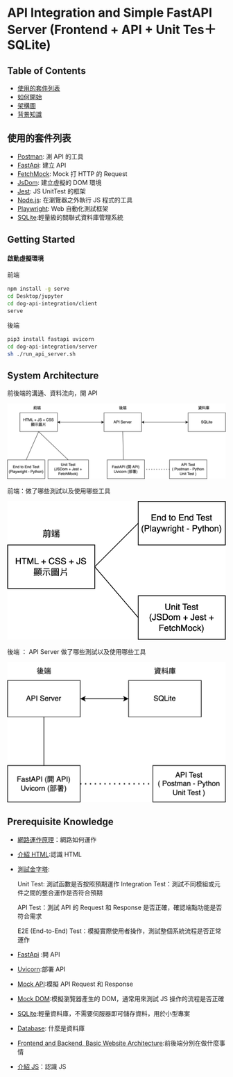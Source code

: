 # API Integration and Simple FastAPI Server (Frontend + API + Unit Tes＋SQLite)

## Table of Contents

- <a href="#tech-stack">使用的套件列表</a>
- <a href="#getting-started">如何開始</a>
- <a href="#system-architecture">架構圖</a>
- <a href="#prerequisite">背景知識</a>

<h2 id="tech-stack">使用的套件列表</h2>

- [Postman](https://github.com/postmanlabs/postman-app-support): 測 API 的工具
- [FastApi](https://github.com/tiangolo/fastapi/blob/master/README.md): 建立 API
- [FetchMock](https://github.com/wheresrhys/fetch-mock): Mock 打 HTTP 的 Request
- [JsDom](https://github.com/jsdom/jsdom): 建立虛擬的 DOM 環境
- [Jest](https://trpc.io): JS UnitTest 的框架
- [Node.js](https://github.com/nodejs): 在瀏覽器之外執行 JS 程式的工具
- [Playwright](https://github.com/nodejs): Web 自動化測試框架
- [SQLite](https://github.com/nodejs):輕量級的關聯式資料庫管理系統


<h2 id="getting-started">Getting Started</h2>


#### 啟動虛擬環境

前端
```bash
npm install -g serve
cd Desktop/jupyter
cd dog-api-integration/client
serve
```

後端
```bash
pip3 install fastapi uvicorn
cd dog-api-integration/server
sh ./run_api_server.sh
```

<h2 id="system-architecture">System Architecture</h2>

前後端的溝通、資料流向，開 API

![full-stack-architecture Overview](screenshot/full-stack-architecture-overview.png)

前端：做了哪些測試以及使用哪些工具

![Front-end Architecture](screenshot/Front-end-architecture.png)


後端 ： API Server 做了哪些測試以及使用哪些工具


![Back-end Architecture](screenshot/Back-end-architecture.png)



<h2 id="prerequisite">Prerequisite Knowledge</h2>

- [網路運作原理](https://developer.mozilla.org/zh-TW/docs/Learn/Getting_started_with_the_web/How_the_Web_works)：網路如何運作
- [介紹 HTML](https://developer.mozilla.org/zh-TW/docs/Learn/HTML/Introduction_to_HTML):認識 HTML
- [測試金字塔](https://medium.com/@nathankpeck/microservice-testing-unit-tests-d795194fe14e):

  Unit Test: 測試函數是否按照預期運作
  Integration Test：測試不同模組或元件之間的整合運作是否符合預期

  API Test：測試 API 的 Request 和 Response 是否正確，確認端點功能是否符合需求

  E2E (End-to-End) Test：模擬實際使用者操作，測試整個系統流程是否正常運作

- [FastApi](https://github.com/tiangolo/fastapi/blob/master/README.md) :開 API
- [Uvicorn](https://stackoverflow.com/questions/71435960/what-is-the-purpose-of-uvicorn):部署 API
- [Mock API](https://ithelp.ithome.com.tw/m/articles/10270202):模擬 API Request 和 Response
- [Mock DOM](https://ithelp.ithome.com.tw/m/articles/10270202):模擬瀏覽器產生的 DOM，通常用來測試 JS 操作的流程是否正確
- [SQLite](https://medium.com/erens-tech-book/sqlite-%E8%88%87-mysql-%E7%9A%84%E5%B7%AE%E5%88%A5-a14926030ddd):輕量資料庫，不需要伺服器即可儲存資料，用於小型專案
- [Database](https://ithelp.ithome.com.tw/m/articles/10233605): 什麼是資料庫
- [Frontend and Backend, Basic Website Architecture](https://pala.tw/frontend-backend-basic/):前後端分別在做什麼事情
- [介紹 JS](https://developer.mozilla.org/zh-TW/docs/Web/JavaScript)：認識 JS








